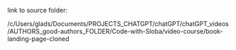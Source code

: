 link to source folder:

/c/Users/glads/Documents/PROJECTS_CHATGPT/chatGPT/chatGPT_videos/AUTHORS_good-authors_FOLDER/Code-with-Sloba/video-course/book-landing-page-cloned
